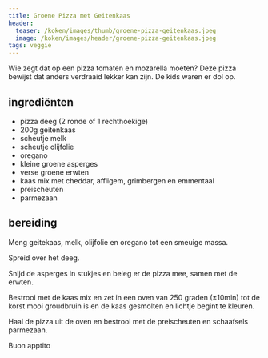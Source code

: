 ```yaml
---
title: Groene Pizza met Geitenkaas
header:
  teaser: /koken/images/thumb/groene-pizza-geitenkaas.jpeg
  image: /koken/images/header/groene-pizza-geitenkaas.jpeg
tags: veggie
---
```


Wie zegt dat op een pizza tomaten en mozarella moeten? Deze pizza bewijst dat anders verdraaid lekker kan zijn. De kids waren er dol op.

## ingrediënten

* pizza deeg (2 ronde of 1 rechthoekige)
* 200g geitenkaas
* scheutje melk
* scheutje olijfolie
* oregano
* kleine groene asperges
* verse groene erwten
* kaas mix met cheddar, affligem, grimbergen en emmentaal
* preischeuten
* parmezaan

## bereiding

Meng geitekaas, melk, olijfolie en oregano tot een smeuige massa.

Spreid over het deeg.

Snijd de asperges in stukjes en beleg er de pizza mee, samen met de erwten.

Bestrooi met de kaas mix en zet in een oven van 250 graden (±10min) tot de korst mooi groudbruin is en de kaas gesmolten en lichtje begint te kleuren.

Haal de pizza uit de oven en bestrooi met de preischeuten en schaafsels parmezaan.

Buon apptito
